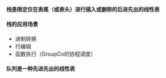 #### 栈是限定仅在表尾（或表头）进行插入或删除的后进先出的线性表

#### 栈的应用场景
- 进制转换
- 行编辑
- 函数执行（GroupCo的协程调度）

#### 队列是一种先进先出的线性表


